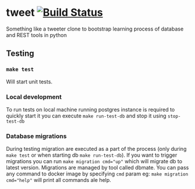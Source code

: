# tweet [![Build Status](https://travis-ci.org/pchudzik/tweet.svg?branch=master)](https://travis-ci.org/pchudzik/tweet)

Something like a tweeter clone to bootstrap learning process of database and REST tools in python

## Testing

### `make test`

Will start unit tests. 

### Local development

To run tests on local machine running postgres instance is required to quickly start it you can execute `make
run-test-db` and stop it using `stop-test-db`

### Database migrations

During testing migration are executed as a part of the process (only during `make test` or when starting db `make
run-test-db`). If you want to trigger migrations you can run `make migration cmd="up"` which will migrate db to latest
version. Migrations are managed by tool called dbmate. You can pass any command to docker image by specifying `cmd`
param eg: `make migration cmd="help"` will print all commands ale help.
